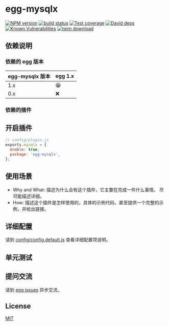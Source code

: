 # egg-mysqlx

[![NPM version][npm-image]][npm-url]
[![build status][travis-image]][travis-url]
[![Test coverage][codecov-image]][codecov-url]
[![David deps][david-image]][david-url]
[![Known Vulnerabilities][snyk-image]][snyk-url]
[![npm download][download-image]][download-url]

[npm-image]: https://img.shields.io/npm/v/egg-mysqlx.svg?style=flat-square
[npm-url]: https://npmjs.org/package/egg-mysqlx
[travis-image]: https://img.shields.io/travis/eggjs/egg-mysqlx.svg?style=flat-square
[travis-url]: https://travis-ci.org/eggjs/egg-mysqlx
[codecov-image]: https://img.shields.io/codecov/c/github/eggjs/egg-mysqlx.svg?style=flat-square
[codecov-url]: https://codecov.io/github/eggjs/egg-mysqlx?branch=master
[david-image]: https://img.shields.io/david/eggjs/egg-mysqlx.svg?style=flat-square
[david-url]: https://david-dm.org/eggjs/egg-mysqlx
[snyk-image]: https://snyk.io/test/npm/egg-mysqlx/badge.svg?style=flat-square
[snyk-url]: https://snyk.io/test/npm/egg-mysqlx
[download-image]: https://img.shields.io/npm/dm/egg-mysqlx.svg?style=flat-square
[download-url]: https://npmjs.org/package/egg-mysqlx

<!--
Description here.
-->

## 依赖说明

### 依赖的 egg 版本

egg-mysqlx 版本 | egg 1.x
--- | ---
1.x | 😁
0.x | ❌

### 依赖的插件
<!--

如果有依赖其它插件，请在这里特别说明。如

- security
- multipart

-->

## 开启插件

```js
// config/plugin.js
exports.mysqlx = {
  enable: true,
  package: 'egg-mysqlx',
};
```

## 使用场景

- Why and What: 描述为什么会有这个插件，它主要在完成一件什么事情。
尽可能描述详细。
- How: 描述这个插件是怎样使用的，具体的示例代码，甚至提供一个完整的示例，并给出链接。

## 详细配置

请到 [config/config.default.js](config/config.default.js) 查看详细配置项说明。

## 单元测试

<!-- 描述如何在单元测试中使用此插件，例如 schedule 如何触发。无则省略。-->

## 提问交流

请到 [egg issues](https://github.com/eggjs/egg/issues) 异步交流。

## License

[MIT](LICENSE)
